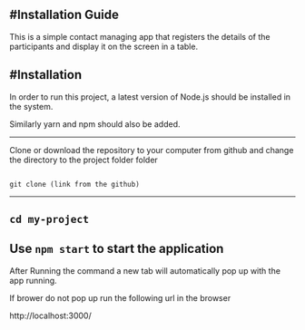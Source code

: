 #Installation Guide
---
This is a simple contact managing app that registers the details of the participants and display it on the screen in a table.

#Installation
---

In order to run this project, a latest version of Node.js should be installed in the system.

Similarly yarn and npm should also be added.

---
Clone or download the repository to your computer from github and change the directory to the project folder folder
```

git clone (link from the github)
```
---
`cd my-project`
---

Use `npm start` to start the application
---

After Running the command a new tab will automatically pop up with the app running.

If brower do not pop up run the following url in the browser

http://localhost:3000/
